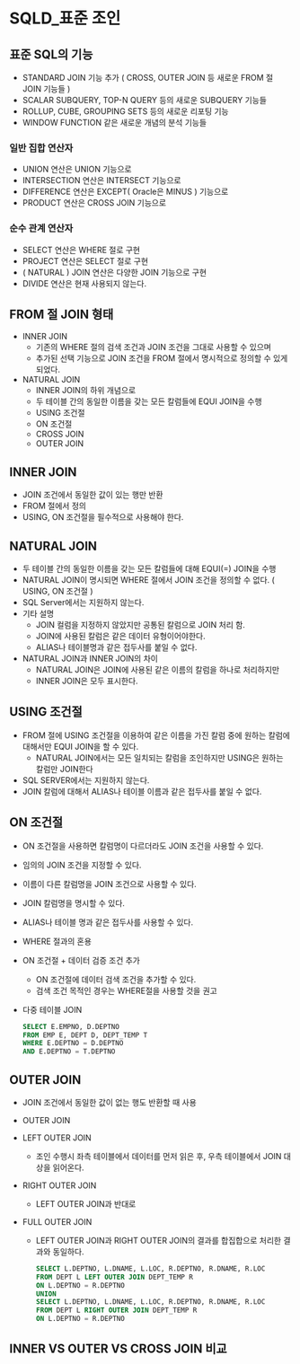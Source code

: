 # SQLD_표준 조인

## 표준 SQL의 기능

- STANDARD JOIN 기능 추가 ( CROSS, OUTER JOIN 등 새로운 FROM 절 JOIN 기능들 )
- SCALAR SUBQUERY, TOP-N QUERY  등의 새로운 SUBQUERY 기능들
- ROLLUP, CUBE, GROUPING SETS 등의 새로운 리포팅 기능
- WINDOW FUNCTION 같은 새로운 개념의 분석 기능들



### 일반 집합 연산자

- UNION 연산은 UNION 기능으로
- INTERSECTION 연산은 INTERSECT 기능으로
- DIFFERENCE 연산은 EXCEPT( Oracle은 MINUS ) 기능으로
- PRODUCT 연산은 CROSS JOIN 기능으로



### 순수 관계 연산자

- SELECT 연산은 WHERE 절로 구현
- PROJECT 연산은 SELECT 절로 구현
- ( NATURAL ) JOIN 연산은 다양한 JOIN 기능으로 구현
- DIVIDE 연산은 현재 사용되지 않는다.



## FROM 절 JOIN 형태

- INNER JOIN
  - 기존의 WHERE 절의 검색 조건과 JOIN 조건을 그대로 사용할 수 있으며
  - 추가된 선택 기능으로 JOIN 조건을 FROM 절에서 명시적으로 정의할 수 있게 되었다.
- NATURAL JOIN
  - INNER JOIN의 하위 개념으로
  - 두 테이블 간의 동일한 이름을 갖는 모든 칼럼들에 EQUI JOIN을 수행
  - USING 조건절
  - ON 조건절
  - CROSS JOIN
  - OUTER JOIN



## INNER JOIN

- JOIN 조건에서 동일한 값이 있는 행만 반환
- FROM 절에서 정의
- USING, ON 조건절을 필수적으로 사용해야 한다.



## NATURAL JOIN

- 두 테이블 간의 동일한 이름을 갖는 모든 칼럼들에 대해 EQUI(=) JOIN을 수행
- NATURAL JOIN이 명시되면 WHERE 절에서 JOIN 조건을 정의할 수 없다. ( USING, ON 조건절 )
- SQL Server에서는 지원하지 않는다.
- 기타 설명
  - JOIN 컬럼을 지정하지 않았지만 공통된 칼럼으로 JOIN 처리 함.
  - JOIN에 사용된 칼럼은 같은 데이터 유형이어야한다.
  - ALIAS나 테이블명과 같은 접두사를 붙일 수 없다.
- NATURAL JOIN과 INNER JOIN의 차이
  - NATURAL JOIN은 JOIN에 사용된 같은 이름의 칼럼을 하나로 처리하지만
  - INNER JOIN은 모두 표시한다.



## USING 조건절

- FROM 절에 USING 조건절을 이용하여 같은 이름을 가진 칼럼 중에 원하는 칼럼에 대해서만 EQUI JOIN을 할 수 있다.
  - NATURAL JOIN에서는 모든 일치되는 칼럼을 조인하지만 USING은 원하는 칼럼만 JOIN한다
- SQL SERVER에서는 지원하지 않는다.
- JOIN 칼럼에 대해서 ALIAS나 테이블 이름과 같은 접두사를 붙일 수 없다.



## ON 조건절

- ON 조건절을 사용하면 칼럼명이 다르더라도 JOIN 조건을 사용할 수 있다.

- 임의의 JOIN 조건을 지정할 수 있다.

- 이름이 다른 칼럼명을 JOIN 조건으로 사용할 수 있다.

- JOIN 칼럼명을 명시할 수 있다.

- ALIAS나 테이블 명과 같은 접두사를 사용할 수 있다.

- WHERE 절과의 혼용

- ON 조건절 + 데이터 검증 조건 추가

  - ON 조건절에 데이터 검색 조건을 추가할 수 있다.
  - 검색 조건 목적인 경우는 WHERE절을 사용할 것을 권고

- 다중 테이블 JOIN

  ```sql
  SELECT E.EMPNO, D.DEPTNO
  FROM EMP E, DEPT D, DEPT_TEMP T
  WHERE E.DEPTNO = D.DEPTNO
  AND E.DEPTNO = T.DEPTNO
  ```



## OUTER JOIN

- JOIN 조건에서 동일한 값이 없는 행도 반환할 때 사용

- OUTER JOIN

- LEFT OUTER JOIN

  - 조인 수행시 좌측 테이블에서 데이터를 먼저 읽은 후, 우측 테이블에서 JOIN 대상을 읽어온다.

- RIGHT OUTER JOIN

  - LEFT OUTER JOIN과 반대로

- FULL OUTER JOIN

  - LEFT OUTER JOIN과 RIGHT OUTER JOIN의 결과를 합집합으로 처리한 결과와 동일하다.

    ```sql
    SELECT L.DEPTNO, L.DNAME, L.LOC, R.DEPTNO, R.DNAME, R.LOC
    FROM DEPT L LEFT OUTER JOIN DEPT_TEMP R
    ON L.DEPTNO = R.DEPTNO
    UNION
    SELECT L.DEPTNO, L.DNAME, L.LOC, R.DEPTNO, R.DNAME, R.LOC
    FROM DEPT L RIGHT OUTER JOIN DEPT_TEMP R
    ON L.DEPTNO = R.DEPTNO
    ```



## INNER VS OUTER VS CROSS JOIN 비교





